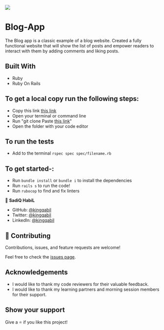 ![](https://img.shields.io/badge/Microverse-blueviolet)

# Blog-App
The Blog app is a classic example of a blog website. Created a fully functional website that will show the list of posts and empower readers to interact with them by adding comments and liking posts.

## Built With

- Ruby
- Ruby On Rails

## To get a local copy run the following steps:

- Copy this link [this link](https://github.com/kingqabil/Blog-App)
- Open your terminal or command line
- Run "git clone Paste [this link](https://github.com/kingqabil/Blog-App)"
- Open the folder with your code editor

## To run the tests
- Add to the terminal `rspec spec spec/filename.rb`

## To get started-:

- Run `bundle install` or `bundle i` to install the dependencies
- Run `rails s` to run the code!
- Run `rubocop` to find and fix linters

👤 **SadiQ HabiL**

- GitHub: [@kingqabil](https://github.com/kingqabil)
- Twitter: [@kingqabil](https://twitter.com/kingqabil)
- LinkedIn: [@kingqabil](https://linkedin.com/in/kingqabil)

## 🤝 Contributing

Contributions, issues, and feature requests are welcome!

Feel free to check the [issues page](https://github.com/kingqabil/Blog-App/issues).

## Acknowledgements

- I would like to thank my code reviewers for their valuable feedback.
- I would like to thank my learning partners and morning session members for their support.

## Show your support

Give a ⭐️ if you like this project!